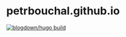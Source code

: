 petrbouchal.github.io
================

<!-- README.md is generated from README.Rmd. Please edit that file -->
<!-- badges: start -->

[![blogdown/hugo
build](https://github.com/petrbouchal/petrbouchal.github.io/actions/workflows/blogdown.yaml/badge.svg)](https://github.com/petrbouchal/petrbouchal.github.io/actions/workflows/blogdown.yaml)

<!-- badges: end -->
